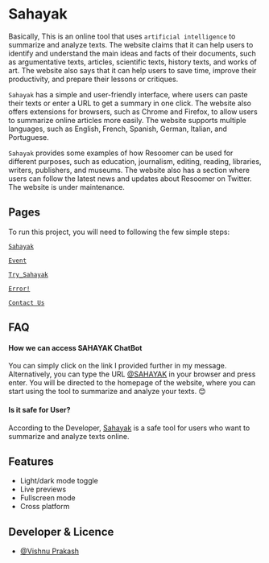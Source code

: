 
# Sahayak

Basically, This is an online tool that uses `artificial intelligence` to summarize and analyze texts. The website claims that it can help users to identify and understand the main ideas and facts of their documents, such as argumentative texts, articles, scientific texts, history texts, and works of art. The website also says that it can help users to save time, improve their productivity, and prepare their lessons or critiques.

`Sahayak` has a simple and user-friendly interface, where users can paste their texts or enter a URL to get a summary in one click. The website also offers extensions for browsers, such as Chrome and Firefox, to allow users to summarize online articles more easily. The website supports multiple languages, such as English, French, Spanish, German, Italian, and Portuguese.

`Sahayak` provides some examples of how Resoomer can be used for different purposes, such as education, journalism, editing, reading, libraries, writers, publishers, and museums. The website also has a section where users can follow the latest news and updates about Resoomer on Twitter. The website is under maintenance.
## Pages

To run this project, you will need to following the few simple steps:

[`Sahayak`](https://v-ishnu.github.io/InnovXus/)

[`Event`](https://v-ishnu.github.io/InnovXus/Event.html)

[`Try_Sahayak`](https://v-ishnu.github.io/InnovXus/403.html)

[`Error!`](https://v-ishnu.github.io/InnovXus/Error!.html)

[`Contact Us`](https://v-ishnu.github.io/InnovXus/Contact.html)


## FAQ

#### How we can access SAHAYAK ChatBot

You can simply click on the link I provided further in my message. Alternatively, you can type the URL [@SAHAYAK]( https://v-ishnu.github.io/InnovXus/) in your browser and press enter. You will be directed to the homepage of the website, where you can start using the tool to summarize and analyze your texts. 😊

#### Is it safe for User?

According to the Developer, [Sahayak](https://v-ishnu.github.io/InnovXus) is a safe tool for users who want to summarize and analyze texts online.


## Features

- Light/dark mode toggle
- Live previews
- Fullscreen mode
- Cross platform


## Developer & Licence 

- [@Vishnu Prakash](https://www.github.com/v-ishnu)

